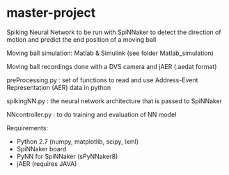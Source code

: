 # master-project

Spiking Neural Network to be run with SpiNNaker to detect the direction of motion and predict the end position of a moving ball

Moving ball simulation: Matlab & Simulink (see folder Matlab_simulation)

Moving ball recordings done with a DVS camera and jAER (.aedat format)


preProcessing.py : set of functions to read and use Address-Event Representation (AER) data in python

spikingNN.py : the neural network architecture that is passed to SpiNNaker

NNcontroller.py : to do training and evaluation of NN model


Requirements:
- Python 2.7 (numpy, matplotlib, scipy, lxml)
- SpiNNaker board
- PyNN for SpiNNaker (sPyNNaker8)
- jAER (requires JAVA)
